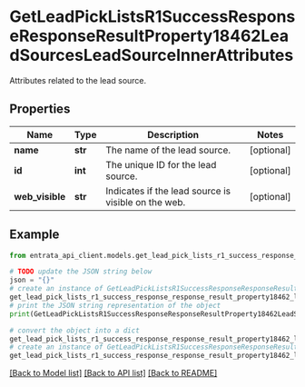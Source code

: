# GetLeadPickListsR1SuccessResponseResponseResultProperty18462LeadSourcesLeadSourceInnerAttributes

Attributes related to the lead source.

## Properties

Name | Type | Description | Notes
------------ | ------------- | ------------- | -------------
**name** | **str** | The name of the lead source. | [optional] 
**id** | **int** | The unique ID for the lead source. | [optional] 
**web_visible** | **str** | Indicates if the lead source is visible on the web. | [optional] 

## Example

```python
from entrata_api_client.models.get_lead_pick_lists_r1_success_response_response_result_property18462_lead_sources_lead_source_inner_attributes import GetLeadPickListsR1SuccessResponseResponseResultProperty18462LeadSourcesLeadSourceInnerAttributes

# TODO update the JSON string below
json = "{}"
# create an instance of GetLeadPickListsR1SuccessResponseResponseResultProperty18462LeadSourcesLeadSourceInnerAttributes from a JSON string
get_lead_pick_lists_r1_success_response_response_result_property18462_lead_sources_lead_source_inner_attributes_instance = GetLeadPickListsR1SuccessResponseResponseResultProperty18462LeadSourcesLeadSourceInnerAttributes.from_json(json)
# print the JSON string representation of the object
print(GetLeadPickListsR1SuccessResponseResponseResultProperty18462LeadSourcesLeadSourceInnerAttributes.to_json())

# convert the object into a dict
get_lead_pick_lists_r1_success_response_response_result_property18462_lead_sources_lead_source_inner_attributes_dict = get_lead_pick_lists_r1_success_response_response_result_property18462_lead_sources_lead_source_inner_attributes_instance.to_dict()
# create an instance of GetLeadPickListsR1SuccessResponseResponseResultProperty18462LeadSourcesLeadSourceInnerAttributes from a dict
get_lead_pick_lists_r1_success_response_response_result_property18462_lead_sources_lead_source_inner_attributes_from_dict = GetLeadPickListsR1SuccessResponseResponseResultProperty18462LeadSourcesLeadSourceInnerAttributes.from_dict(get_lead_pick_lists_r1_success_response_response_result_property18462_lead_sources_lead_source_inner_attributes_dict)
```
[[Back to Model list]](../README.md#documentation-for-models) [[Back to API list]](../README.md#documentation-for-api-endpoints) [[Back to README]](../README.md)


